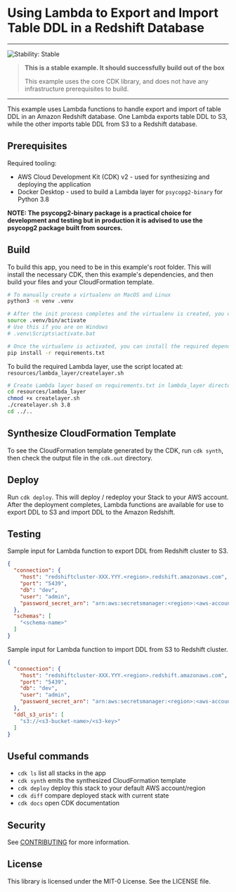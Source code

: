 # Using Lambda to Export and Import Table DDL in a Redshift Database

<!--BEGIN STABILITY BANNER-->
---

![Stability: Stable](https://img.shields.io/badge/stability-Stable-success.svg?style=for-the-badge)

> **This is a stable example. It should successfully build out of the box**
>
> This example uses the core CDK library, and does not have any infrastructure prerequisites to build.

---
<!--END STABILITY BANNER-->

This example uses Lambda functions to handle export and import of table DDL in an Amazon Redshift database. One Lambda exports table DDL to S3, while the other imports table DDL from S3 to a Redshift database.


## Prerequisites

Required tooling:
* AWS Cloud Development Kit (CDK) v2 - used for synthesizing and deploying the application
* Docker Desktop - used to build a Lambda layer for ```psycopg2-binary``` for Python 3.8

**NOTE: The psycopg2-binary package is a practical choice for development and testing but in production it is advised to use the psycopg2 package built from sources.**


## Build

To build this app, you need to be in this example's root folder. This will install the necessary CDK, then this example's dependencies, and then build your files and your CloudFormation template.

```bash
# To manually create a virtualenv on MacOS and Linux
python3 -m venv .venv

# After the init process completes and the virtualenv is created, you can use the following to activate your virtualenv
source .venv/bin/activate
# Use this if you are on Windows
# .venv\Scripts\activate.bat

# Once the virtualenv is activated, you can install the required dependencies
pip install -r requirements.txt
```

To build the required Lambda layer, use the script located at: ```resources/lambda_layer/createlayer.sh```  
```bash
# Create Lambda layer based on requirements.txt in lambda_layer directory
cd resources/lambda_layer
chmod +x createlayer.sh
./createlayer.sh 3.8
cd ../..
```


## Synthesize CloudFormation Template

To see the CloudFormation template generated by the CDK, run ```cdk synth```, then check the output file in the ```cdk.out``` directory.


## Deploy

Run ```cdk deploy```. This will deploy / redeploy your Stack to your AWS account. After the deployment completes, Lambda functions are available for use to export DDL to S3 and import DDL to the Amazon Redshift.


## Testing

Sample input for Lambda function to export DDL from Redshift cluster to S3.
```json
{
  "connection": {
    "host": "redshiftcluster-XXX.YYY.<region>.redshift.amazonaws.com",
    "port": "5439",
    "db": "dev",
    "user": "admin",
    "password_secret_arn": "arn:aws:secretsmanager:<region>:<aws-account-number>:secret:<secret-name>"
  },
  "schemas": [
    "<schema-name>"
  ]
}
```

Sample input for Lambda function to import DDL from S3 to Redshift cluster.
```json
{
  "connection": {
    "host": "redshiftcluster-XXX.YYY.<region>.redshift.amazonaws.com",
    "port": "5439",
    "db": "dev",
    "user": "admin",
    "password_secret_arn": "arn:aws:secretsmanager:<region>:<aws-account-number>:secret:<secret-name>"
  },
  "ddl_s3_uris": [
    "s3://<s3-bucket-name>/<s3-key>"
  ]
}
```


## Useful commands

 * `cdk ls`          list all stacks in the app
 * `cdk synth`       emits the synthesized CloudFormation template
 * `cdk deploy`      deploy this stack to your default AWS account/region
 * `cdk diff`        compare deployed stack with current state
 * `cdk docs`        open CDK documentation


## Security

See [CONTRIBUTING](CONTRIBUTING.md#security-issue-notifications) for more information.


## License

This library is licensed under the MIT-0 License. See the LICENSE file.
